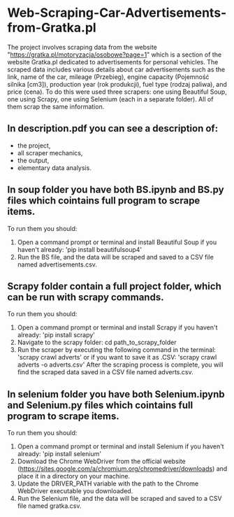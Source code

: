 # Web-Scraping-Car-Advertisements-from-Gratka.pl
The project involves scraping data from the website "https://gratka.pl/motoryzacja/osobowe?page=1" which is a section of the website Gratka.pl dedicated to advertisements for personal vehicles. 
The scraped data includes various details about car advertisements such as the link, name of the car, mileage (Przebieg), engine capacity (Pojemność silnika [cm3]), production year (rok produkcji), fuel type (rodzaj paliwa), and price (cena). 
To do this were used three scrapers: one using Beautiful Soup, one using Scrapy, one using Selenium (each in a separate folder). All of them scrap the same information.
## In description.pdf you can see a description of:
- the project, 
- all scraper mechanics,
- the output,
- elementary data analysis.

## In soup folder you have both BS.ipynb and BS.py files which cointains full program to scrape items.
To run them you should:
1. Open a command prompt or terminal and install Beautiful Soup if you haven't already: 
'pip install beautifulsoup4'
2. Run the BS file, and the data will be scraped and saved to a CSV file named advertisements.csv.

## Scrapy folder contain a full project folder, which can be run with scrapy commands.
To run them you should:
1. Open a command prompt or terminal and install Scrapy if you haven't already: 
'pip install scrapy'
2. Navigate to the scrapy folder: cd path_to_scrapy_folder
3. Run the scraper by executing the following command in the terminal: 
'scrapy crawl adverts'
or if you want to save it as .CSV:
'scrapy crawl adverts -o adverts.csv'
After the scraping process is complete, you will find the scraped data saved in a CSV file named adverts.csv.

## In selenium folder you have both Selenium.ipynb and Selenium.py files which cointains full program to scrape items.
To run them you should:
1. Open a command prompt or terminal and install Selenium if you haven't already: 
'pip install selenium'
2. Download the Chrome WebDriver from the official website (https://sites.google.com/a/chromium.org/chromedriver/downloads) and place it in a directory on your machine.
3. Update the DRIVER_PATH variable with the path to the Chrome WebDriver executable you downloaded.
4. Run the Selenium file, and the data will be scraped and saved to a CSV file named gratka.csv.
